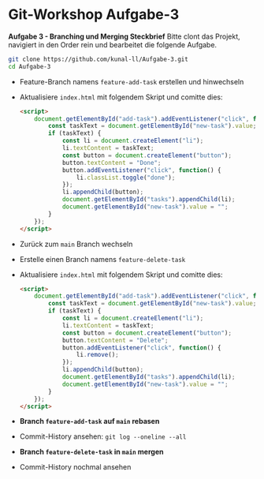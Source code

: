 # Git-Workshop Aufgabe-3

**Aufgabe 3 - Branching und Merging Steckbrief**
Bitte clont das Projekt, navigiert in den Order rein und bearbeitet die folgende Aufgabe.
   ```sh
   git clone https://github.com/kunal-ll/Aufgabe-3.git
   cd Aufgabe-3
   ```

- Feature-Branch namens `feature-add-task` erstellen und hinwechseln 
- Aktualisiere `index.html` mit folgendem Skript und comitte dies:
     ```html
     <script>
         document.getElementById("add-task").addEventListener("click", function() {
             const taskText = document.getElementById("new-task").value;
             if (taskText) {
                 const li = document.createElement("li");
                 li.textContent = taskText;
                 const button = document.createElement("button");
                 button.textContent = "Done";
                 button.addEventListener("click", function() {
                     li.classList.toggle("done");
                 });
                 li.appendChild(button);
                 document.getElementById("tasks").appendChild(li);
                 document.getElementById("new-task").value = "";
             }
         });
     </script>
     ```
- Zurück zum `main` Branch wechseln
- Erstelle einen Branch namens `feature-delete-task`
- Aktualisiere `index.html` mit folgendem Skript und comitte dies:
     ```html
     <script>
         document.getElementById("add-task").addEventListener("click", function() {
             const taskText = document.getElementById("new-task").value;
             if (taskText) {
                 const li = document.createElement("li");
                 li.textContent = taskText;
                 const button = document.createElement("button");
                 button.textContent = "Delete";
                 button.addEventListener("click", function() {
                     li.remove();
                 });
                 li.appendChild(button);
                 document.getElementById("tasks").appendChild(li);
                 document.getElementById("new-task").value = "";
             }
         });
     </script>
     ```
     
- **Branch `feature-add-task` auf `main` rebasen**
- Commit-History ansehen:
      ```
      git log --oneline --all
      ```

- **Branch `feature-delete-task` in `main` mergen**
- Commit-History nochmal ansehen
